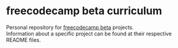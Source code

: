 # freecodecamp beta curriculum

Personal repository for [freecodecamp beta](beta.freecodecamp.com) projects.  
Information about a specific project can be found at their respective README files.
